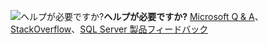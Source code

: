 <Token>![ヘルプが必要ですか?](media/needhelp_person_icon.png)**ヘルプが必要ですか?** [Microsoft Q & A](/answers/products/sql-server)、[StackOverflow](https://stackoverflow.com/questions/tagged/sql-server)、[SQL Server 製品フィードバック](https://feedback.azure.com/forums/908035-sql-server)</Token>